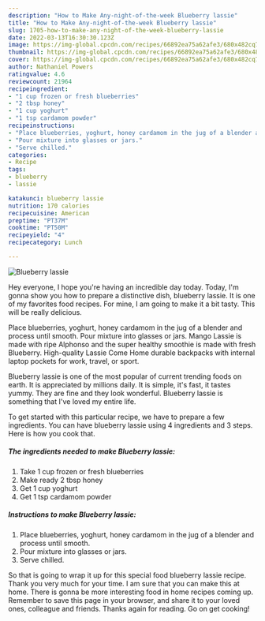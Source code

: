 ```yaml
---
description: "How to Make Any-night-of-the-week Blueberry lassie"
title: "How to Make Any-night-of-the-week Blueberry lassie"
slug: 1705-how-to-make-any-night-of-the-week-blueberry-lassie
date: 2022-03-13T16:30:30.123Z
image: https://img-global.cpcdn.com/recipes/66892ea75a62afe3/680x482cq70/blueberry-lassie-recipe-main-photo.jpg
thumbnail: https://img-global.cpcdn.com/recipes/66892ea75a62afe3/680x482cq70/blueberry-lassie-recipe-main-photo.jpg
cover: https://img-global.cpcdn.com/recipes/66892ea75a62afe3/680x482cq70/blueberry-lassie-recipe-main-photo.jpg
author: Nathaniel Powers
ratingvalue: 4.6
reviewcount: 21964
recipeingredient:
- "1 cup frozen or fresh blueberries"
- "2 tbsp honey"
- "1 cup yoghurt"
- "1 tsp cardamom powder"
recipeinstructions:
- "Place blueberries, yoghurt, honey cardamom in the jug of a blender and process until smooth."
- "Pour mixture into glasses or jars."
- "Serve chilled."
categories:
- Recipe
tags:
- blueberry
- lassie

katakunci: blueberry lassie 
nutrition: 170 calories
recipecuisine: American
preptime: "PT37M"
cooktime: "PT50M"
recipeyield: "4"
recipecategory: Lunch

---
```



![Blueberry lassie](https://img-global.cpcdn.com/recipes/66892ea75a62afe3/680x482cq70/blueberry-lassie-recipe-main-photo.jpg)

Hey everyone, I hope you're having an incredible day today. Today, I'm gonna show you how to prepare a distinctive dish, blueberry lassie. It is one of my favorites food recipes. For mine, I am going to make it a bit tasty. This will be really delicious.

Place blueberries, yoghurt, honey cardamom in the jug of a blender and process until smooth. Pour mixture into glasses or jars. Mango Lassie is made with ripe Alphonso and the super healthy smoothie is made with fresh Blueberry. High-quality Lassie Come Home durable backpacks with internal laptop pockets for work, travel, or sport.

Blueberry lassie is one of the most popular of current trending foods on earth. It is appreciated by millions daily. It is simple, it's fast, it tastes yummy. They are fine and they look wonderful. Blueberry lassie is something that I've loved my entire life.


To get started with this particular recipe, we have to prepare a few ingredients. You can have blueberry lassie using 4 ingredients and 3 steps. Here is how you cook that.

<!--inarticleads1-->

##### The ingredients needed to make Blueberry lassie:

1. Take 1 cup frozen or fresh blueberries
1. Make ready 2 tbsp honey
1. Get 1 cup yoghurt
1. Get 1 tsp cardamom powder




<!--inarticleads2-->

##### Instructions to make Blueberry lassie:

1. Place blueberries, yoghurt, honey cardamom in the jug of a blender and process until smooth.
1. Pour mixture into glasses or jars.
1. Serve chilled.




So that is going to wrap it up for this special food blueberry lassie recipe. Thank you very much for your time. I am sure that you can make this at home. There is gonna be more interesting food in home recipes coming up. Remember to save this page in your browser, and share it to your loved ones, colleague and friends. Thanks again for reading. Go on get cooking!
